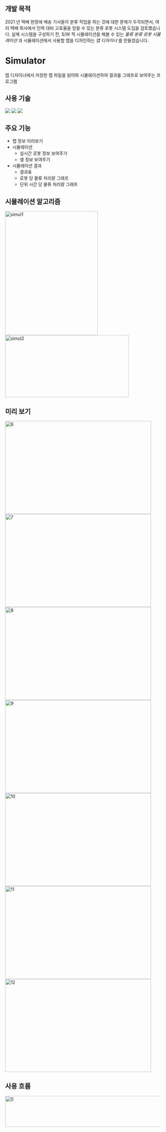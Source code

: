 ## 개발 목적
2021 년 택배 현장에 배송 기사들이 분류 작업을 하는 것에 대한 문제가 두각되면서, 여러 택배 회사에서 인력 대비 고효율을 얻을 수 있는 분류 로봇 시스템 도입을 검토했습니다. 
실제 시스템을 구성하기 전, S/W 적 시뮬레이션을 해볼 수 있는 _물류 분류 로봇 시뮬레이션_ 과 시뮬레이션에서 사용할 맵을 디자인하는 _맵 디자이너_ 를 만들었습니다.

# Simulator
맵 디자이너에서 저장한 맵 파일을 읽어와 시뮬레이션하여 결과를 그래프로 보여주는 프로그램
## 사용 기술
<img src="https://img.shields.io/badge/python-3776AB?style=for-the-badge&logo=python&logoColor=white"> <img src="https://img.shields.io/badge/qt-41CD52?style=for-the-badge&logo=Qt&logoColor=white"> <img src="https://img.shields.io/badge/mariaDB-003545?style=for-the-badge&logo=mariaDB&logoColor=white">
## 주요 기능
- 맵 정보 미리보기
- 시뮬레이션
  - 실시간 로봇 정보 보여주기
  - 셀 정보 보여주기
- 시뮬레이션 결과
  - 결과표
  - 로봇 당 물류 처리량 그래프
  - 단위 시간 당 물류 처리량 그래프

## 시뮬레이션 알고리즘
<img width="300" height="400" alt="simul1" src="https://github.com/Dormammu-Capstone/simulation/assets/74133818/80f5cccc-6e75-4641-a8d8-fe659310d84a">
<img width="400" height="200" alt="simul2" src="https://github.com/Dormammu-Capstone/simulation/assets/74133818/7dfd5550-087a-4647-9211-e5fd7dc41082">

## 미리 보기
<img width="472" height="300" alt="6" src="https://github.com/Dormammu-Capstone/simulation/assets/74133818/28e18506-84a7-4a83-a1ef-af172a569891">
<img width="472" height="300" alt="7" src="https://github.com/Dormammu-Capstone/simulation/assets/74133818/cbb405e1-4fcf-455a-8b45-84659e4c6c2e">
<img width="472" height="300" alt="8" src="https://github.com/Dormammu-Capstone/simulation/assets/74133818/913d7f21-033b-49b7-a4ec-6984938642ae">
<img width="472" height="300" alt="9" src="https://github.com/Dormammu-Capstone/simulation/assets/74133818/d58ced31-96b3-41af-a3d7-a9d4b1d85dad">
<img width="472" height="300" alt="10" src="https://github.com/Dormammu-Capstone/simulation/assets/74133818/70e20975-427b-464e-8ef4-aea0e8ce5e9c">
<img width="472" height="300" alt="11" src="https://github.com/Dormammu-Capstone/simulation/assets/74133818/5bb05e2d-3410-43ec-9617-e0b1ffae9b4f">
<img width="472" height="300" alt="12" src="https://github.com/Dormammu-Capstone/simulation/assets/74133818/7988a644-ce6e-4b97-8f79-6a8cb36e3d8a">

## 사용 흐름
<img width="700" height="100" alt="0" src="https://github.com/Dormammu-Capstone/simulation/assets/74133818/fc76ed1c-b9a1-4ba0-86a4-c7bfa9043bf0">
